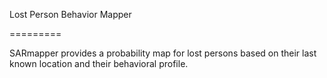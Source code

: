 Lost Person Behavior Mapper

=========

SARmapper provides a probability map for lost persons based on their last known location and their behavioral profile.
